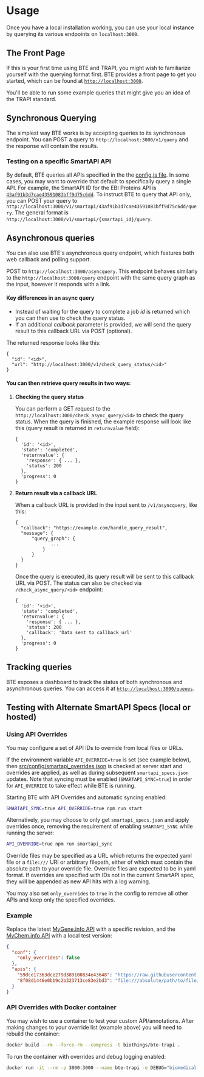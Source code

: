 # Usage

Once you have a local installation working, you can use your local instance by querying its various endpoints on `localhost:3000`.

## The Front Page

If this is your first time using BTE and TRAPI, you might wish to familiarize yourself with the querying format first. BTE provides a front page to get you started, which can be found at [`http://localhost:3000`](http://localhost:3000).

You'll be able to run some example queries that might give you an idea of the TRAPI standard.

## Synchronous Querying

The simplest way BTE works is by accepting queries to its synchronous endpoint. You can POST a query to `http://localhost:3000/v1/query` and the response will contain the results.

### Testing on a specific SmartAPI API

By default, BTE queries all APIs specified in the the [config.js file](https://github.com/biothings/biothings_explorer/blob/main/src/routes/v1/config.js). In some cases, you may want to override that default to specifically query a single API. For example, the SmartAPI ID for the EBI Proteins API is [`43af91b3d7cae43591083bff9d75c6dd`](https://smart-api.info/registry?q=43af91b3d7cae43591083bff9d75c6dd). To instruct BTE to query that API only, you can POST your query to `http://localhost:3000/v1/smartapi/43af91b3d7cae43591083bff9d75c6dd/query`. The general format is `http://localhost:3000/v1/smartapi/{smartapi_id}/query`.

## Asynchronous queries

You can also use BTE's asynchronous query endpoint, which features both web callback and polling support.

POST to `http://localhost:3000/asyncquery`. This endpoint behaves similarly to the `http://localhost:3000/query` endpoint with the same query graph as the input, however it responds with a link.

#### Key differences in an async query

- Instead of waiting for the query to complete a job _id_ is returned which you can then use to check the query status.
- If an additional _callback_ parameter is provided, we will send the query result to this callback URL via POST (optional).

The returned response looks like this:

```
{
  "id": "<id>",
  "url": "http://localhost:3000/v1/check_query_status/<id>"
}
```

#### You can then retrieve query results in two ways:

1. **Checking the query status**

    You can perform a GET request to the `http://localhost:3000/check_async_query/<id>` to check the query status. When the query is finished, the example response will look like this (query result is returned in `returnvalue` field):

    ```
    {
      'id': '<id>',
      'state': 'completed',
      'returnvalue': {
        'response': { ... },
        'status': 200
      },
      'progress': 0
    }
    ```

2. **Return result via a callback URL**

   When a callback URL is provided in the input sent to `/v1/asyncquery`, like this:

   ```
   {
     "callback": "https://example.com/handle_query_result",
     "message": {
         "query_graph": {
                ...
             }
         }
     }
   }
   ```

   Once the query is executed, its query result will be sent to this callback URL via POST. The status can also be checked via `/check_async_query/<id>` endpoint:

   ```
   {
     'id': '<id>',
     'state': 'completed',
     'returnvalue': {
       'response': { ... },
       'status': 200
       'callback': 'Data sent to callback_url'
     },
     'progress': 0
   }
   ```

## Tracking queries

BTE exposes a dashboard to track the status of both synchronous and asynchronous queries. You can access it at [`http://localhost:3000/queues`](http://localhost:3000/queues).

## Testing with Alternate SmartAPI Specs (local or hosted)

### Using API Overrides

You may configure a set of API IDs to override from local files or URLs.

If the environment variable `API_OVERRIDE=true` is set (see example below), then [src/config/smartapi_overrides.json](../src/config/smartapi_overrides.json) is checked at server start and overrides are applied, as well as during subsequent `smartapi_specs.json` updates. Note that syncing must be enabled (`SMARTAPI_SYNC=true`) in order for `API_OVERRIDE` to take effect while BTE is running.

Starting BTE with API Overrides and automatic syncing enabled:

```bash
SMARTAPI_SYNC=true API_OVERRIDE=true npm run start
```

Alternatively, you may choose to only get `smartapi_specs.json` and apply overrides once, removing the requirement of enabling `SMARTAPI_SYNC` while running the server:

```bash
API_OVERRIDE=true npm run smartapi_sync
```

Override files may be specified as a URL which returns the expected yaml file or a `file:///` URI or arbitrary filepath, either of which must contain the absolute path to your override file. Override files are expected to be in yaml format. If overrides are specified with IDs not in the current SmartAPI spec, they will be appended as new API hits with a log warning.

You may also set `only_overrides` to `true` in the config to remove all other APIs and keep only the specified overrides.

### Example

Replace the latest [MyGene.info API](http://smart-api.info/registry?q=59dce17363dce279d389100834e43648) with a specific revision, and the [MyChem.info API](http://smart-api.info/registry?q=8f08d1446e0bb9c2b323713ce83e2bd3) with a local test version:

```json
{
  "conf": {
    "only_overrides": false
  },
  "apis": {
    "59dce17363dce279d389100834e43648": "https://raw.githubusercontent.com/NCATS-Tangerine/translator-api-registry/8b36f46d59c82d19b5cba40421a6ca9c2ed62e6b/mygene.info/openapi_full.yml",
    "8f08d1446e0bb9c2b323713ce83e2bd3": "file:///absolute/path/to/file/mychem_test.yaml"
  }
}
```

### API Overrides with Docker container

You may wish to use a container to test your custom API/annotations. After making changes to your override list (example above) you will need to rebuild the container:

```bash
docker build --rm --force-rm --compress -t biothings/bte-trapi .
```

To run the container with overrides and debug logging enabled:

```bash
docker run -it --rm -p 3000:3000 --name bte-trapi -e DEBUG="biomedical-id-resolver,bte*" -e API_OVERRIDE=true biothings/bte-trapi
```
